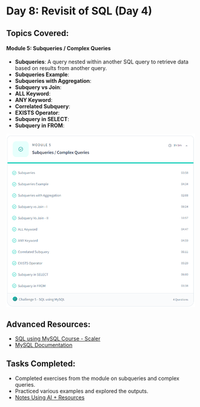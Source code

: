# Day 8: Revisit of SQL (Day 4)

## Topics Covered:
#### Module 5: Subqueries / Complex Queries

- **Subqueries**: 
  A query nested within another SQL query to retrieve data based on results from another query.
- **Subqueries Example**: 
- **Subqueries with Aggregation**: 
- **Subquery vs Join**: 
- **ALL Keyword**: 
- **ANY Keyword**: 
- **Correlated Subquery**: 
- **EXISTS Operator**: 
- **Subquery in SELECT**: 
- **Subquery in FROM**: 

![Module 5](img/module5.png)

## Advanced Resources:
- [SQL using MySQL Course - Scaler](https://www.scaler.com/topics/course/sql-using-mysql-course/)
- [MySQL Documentation](https://dev.mysql.com/doc/refman/8.0/en/)

## Tasks Completed:
- Completed exercises from the module on subqueries and complex queries.
- Practiced various examples and explored the outputs.
- [Notes Using AI + Resources](/Day%2009%20-%20Back%20to%20SQL%20Subqueries%20(Day%204)/notes.md)

